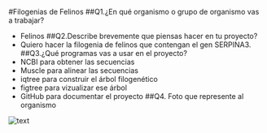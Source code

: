 #Filogenias de Felinos
##Q1.¿En qué organismo o grupo de organismo vas a trabajar?
- Felinos 
##Q2.Describe brevemente que piensas hacer en tu proyecto?
- Quiero hacer la filogenia de felinos que contengan el gen SERPINA3.
##Q3.¿Qué programas vas a usar en el proyecto?
- NCBI para obtener las secuencias 
- Muscle para alinear las secuencias
- iqtree para construir el árbol filogenético
- figtree para vizualizar ese árbol
- GitHub para documentar el proyecto
##Q4. Foto que represente al organismo 

![text](https://wallpapers.com/images/hd/panther-1920-x-1200-background-8az3ygd3x7le6rvm.jpg)
